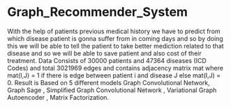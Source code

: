 # Graph_Recommender_System
With the help of patients previous medical history we have to predict from which disease patient is gonna suffer from in coming days and so by doing this we will be able to tell the patient to take better mediction related to that disease and so we will be able to save patient and also cost of their treatment.
    Data Consists of 30000 patients and 47364 diseases (ICD Codes) and total 3021969 edges and contains adjacency matrix mat where mat(I,J) = 1 if there is edge between patient i and disease J else mat(I,J) = 0. Result is Based on 5 different models Graph Convolutional Network, Graph Sage , Simplified Graph Convolutional Network , Variational Graph Autoencoder , Matrix Factorization.
    
